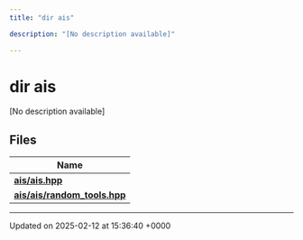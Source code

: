 ```yaml
---
title: "dir ais"

description: "[No description available]"

---
```


# dir ais

[No description available]

## Files

| Name           |
| -------------- |
| **[ais/ais.hpp](/documentation/code/files/ais_8hpp/#file-ais-ais-hpp)**  |
| **[ais/ais/random_tools.hpp](/documentation/code/files/ais_2random__tools_8hpp/#file-ais-ais-random-tools-hpp)**  |






-------------------------------

Updated on 2025-02-12 at 15:36:40 +0000
